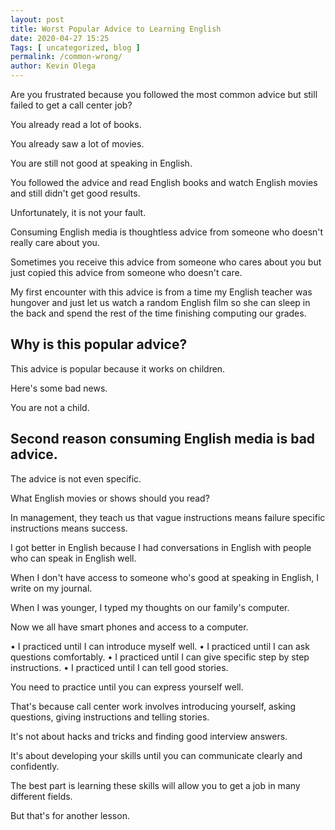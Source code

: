```yaml
--- 
layout: post 
title: Worst Popular Advice to Learning English
date: 2020-04-27 15:25
Tags: [ uncategorized, blog ]
permalink: /common-wrong/ 
author: Kevin Olega 
--- 
```

Are you frustrated because you followed the most common advice but still failed to get a call center job?

You already read a lot of books.

You already saw a lot of movies.

You are still not good at speaking in English.

You followed the advice and read English books and watch English movies and still didn't get good results.

Unfortunately, it is not your fault.

Consuming English media is thoughtless advice from someone who doesn't really care about you.

Sometimes you receive this advice from someone who cares about you but just copied this advice from someone who doesn't care.

My first encounter with this advice is from a time my English teacher was hungover and just let us watch a random English film so she can sleep in the back and spend the rest of the time finishing computing our grades.

## Why is this popular advice?

This advice is popular because it works on children.

Here's some bad news.

You are not a child.

## Second reason consuming English media is bad advice.

The advice is not even specific.

What English movies or shows should you read?

In management, they teach us that vague instructions means failure specific instructions means success.

I got better in English because I had conversations in English with people who can speak in English well.

When I don't have access to someone who's good at speaking in English, I write on my journal.

When I was younger, I typed my thoughts on our family's computer.

Now we all have smart phones and access to a computer.

• I practiced until I can introduce myself well.
• I practiced until I can ask questions comfortably.
• I practiced until I can give specific step by step instructions.
• I practiced until I can tell good stories.

You need to practice until you can express yourself well.

That's because call center work involves introducing yourself, asking questions, giving instructions and telling stories.

It's not about hacks and tricks and finding good interview answers.

It's about developing your skills until you can communicate clearly and confidently.

The best part is learning these skills will allow you to get a job in many different fields.

But that's for another lesson.